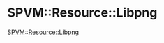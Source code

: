 # SPVM::Resource::Libpng

<a href="https://metacpan.org/pod/SPVM::Resource::Libpng">SPVM::Resource::Libpng</a>
